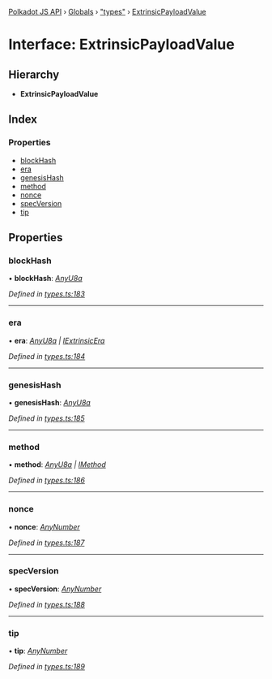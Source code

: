 [Polkadot JS API](../README.md) › [Globals](../globals.md) › ["types"](../modules/_types_.md) › [ExtrinsicPayloadValue](_types_.extrinsicpayloadvalue.md)

# Interface: ExtrinsicPayloadValue

## Hierarchy

* **ExtrinsicPayloadValue**

## Index

### Properties

* [blockHash](_types_.extrinsicpayloadvalue.md#blockhash)
* [era](_types_.extrinsicpayloadvalue.md#era)
* [genesisHash](_types_.extrinsicpayloadvalue.md#genesishash)
* [method](_types_.extrinsicpayloadvalue.md#method)
* [nonce](_types_.extrinsicpayloadvalue.md#nonce)
* [specVersion](_types_.extrinsicpayloadvalue.md#specversion)
* [tip](_types_.extrinsicpayloadvalue.md#tip)

## Properties

###  blockHash

• **blockHash**: *[AnyU8a](../modules/_types_.md#anyu8a)*

*Defined in [types.ts:183](https://github.com/polkadot-js/api/blob/8a6d23d461/packages/types/src/types.ts#L183)*

___

###  era

• **era**: *[AnyU8a](../modules/_types_.md#anyu8a) | [IExtrinsicEra](_types_.iextrinsicera.md)*

*Defined in [types.ts:184](https://github.com/polkadot-js/api/blob/8a6d23d461/packages/types/src/types.ts#L184)*

___

###  genesisHash

• **genesisHash**: *[AnyU8a](../modules/_types_.md#anyu8a)*

*Defined in [types.ts:185](https://github.com/polkadot-js/api/blob/8a6d23d461/packages/types/src/types.ts#L185)*

___

###  method

• **method**: *[AnyU8a](../modules/_types_.md#anyu8a) | [IMethod](_types_.imethod.md)*

*Defined in [types.ts:186](https://github.com/polkadot-js/api/blob/8a6d23d461/packages/types/src/types.ts#L186)*

___

###  nonce

• **nonce**: *[AnyNumber](../modules/_types_.md#anynumber)*

*Defined in [types.ts:187](https://github.com/polkadot-js/api/blob/8a6d23d461/packages/types/src/types.ts#L187)*

___

###  specVersion

• **specVersion**: *[AnyNumber](../modules/_types_.md#anynumber)*

*Defined in [types.ts:188](https://github.com/polkadot-js/api/blob/8a6d23d461/packages/types/src/types.ts#L188)*

___

###  tip

• **tip**: *[AnyNumber](../modules/_types_.md#anynumber)*

*Defined in [types.ts:189](https://github.com/polkadot-js/api/blob/8a6d23d461/packages/types/src/types.ts#L189)*
